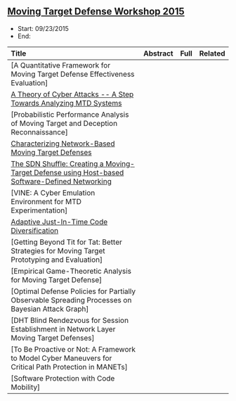 ## [Moving Target Defense Workshop 2015](http://mtd.mobicloud.asu.edu/)

- Start: 09/23/2015
- End: 

|Title| Abstract| Full| Related|
|:----|:----|:----|:---|
|[A Quantitative Framework for Moving Target Defense Effectiveness Evaluation]| | | |
|[A Theory of Cyber Attacks -- A Step Towards Analyzing MTD Systems](http://people.cis.ksu.edu/~sdeloach/publications/Conference/MTD15-attacktheory.pdf)| | | |
|[Probabilistic Performance Analysis of Moving Target and Deception Reconnaissance]| | | |
|[Characterizing Network-Based Moving Target Defenses](http://web.cs.wpi.edu/~cshue/research/mtd15.characterizing.pdf)| | | |
|[The SDN Shuffle: Creating a Moving-Target Defense using Host-based Software-Defined Networking](http://web.cs.wpi.edu/~cshue/research/mtd15.sdn.pdf)| | | |
|[VINE: A Cyber Emulation Environment for MTD Experimentation]| | | |
|[Adaptive Just-In-Time Code Diversification](http://users.elis.ugent.be/~brdsutte/research/publications/2015MTDjangda.pdf/)| | | |
|[Getting Beyond Tit for Tat: Better Strategies for Moving Target Prototyping and Evaluation]| | | |
|[Empirical Game-Theoretic Analysis for Moving Target Defense]| | | |
|[Optimal Defense Policies for Partially Observable Spreading Processes on Bayesian Attack Graph]| | | |
|[DHT Blind Rendezvous for Session Establishment in Network Layer Moving Target Defenses]| | | |
|[To Be Proactive or Not: A Framework to Model Cyber Maneuvers for Critical Path Protection in MANETs]| | | |
|[Software Protection with Code Mobility]| | | |
